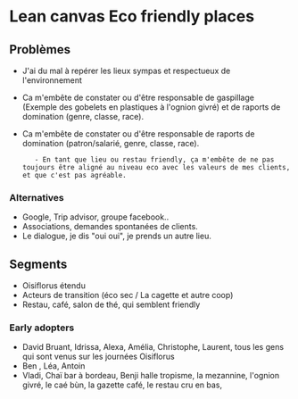 # Lean canvas Eco friendly places 

## Problèmes
- J'ai du mal à repérer les lieux sympas et respectueux de l'environnement 

- Ca m'embête de constater ou d'être responsable de gaspillage (Exemple des gobelets en plastiques à l'ognion givré) et de raports de domination (genre, classe, race).

- Ca m'embête de constater ou d'être responsable de raports de domination (patron/salarié, genre, classe, race). 

         - En tant que lieu ou restau friendly, ça m'embête de ne pas toujours être aligné au niveau eco avec les valeurs de mes clients, et que c'est pas agréable.
    
### Alternatives

- Google, Trip advisor, groupe facebook.. 
- Associations, demandes spontanées de clients. 
- Le dialogue, je dis "oui oui", je prends un autre lieu.

## Segments

- Oisiflorus étendu 
- Acteurs de transition (éco sec / La cagette et autre coop)
- Restau, café, salon de thé, qui semblent friendly

### Early adopters

- David Bruant, Idrissa, Alexa, Amélia, Christophe, Laurent, tous les gens qui sont venus sur les journées Oisiflorus 
- Ben , Léa, Antoin 
- Vladi, Chaï bar à bordeau, Benji halle tropisme, la mezannine, l'ognion givré, le caé bùn, la gazette café, le restau cru en bas, 
